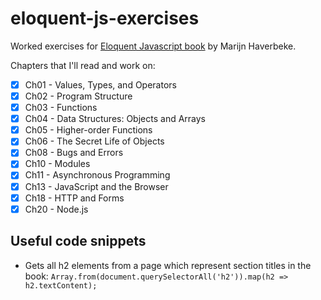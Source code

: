 # eloquent-js-exercises

Worked exercises for [Eloquent Javascript book](https://eloquentjavascript.net/) by Marijn Haverbeke.

Chapters that I'll read and work on:

-   [x] Ch01 - Values, Types, and Operators
-   [x] Ch02 - Program Structure
-   [x] Ch03 - Functions
-   [x] Ch04 - Data Structures: Objects and Arrays
-   [x] Ch05 - Higher-order Functions
-   [x] Ch06 - The Secret Life of Objects
-   [x] Ch08 - Bugs and Errors
-   [x] Ch10 - Modules
-   [x] Ch11 - Asynchronous Programming
-   [x] Ch13 - JavaScript and the Browser
-   [x] Ch18 - HTTP and Forms
-   [x] Ch20 - Node.js

## Useful code snippets

- Gets all h2 elements from a page which represent section titles in the book: `Array.from(document.querySelectorAll('h2')).map(h2 => h2.textContent);` 